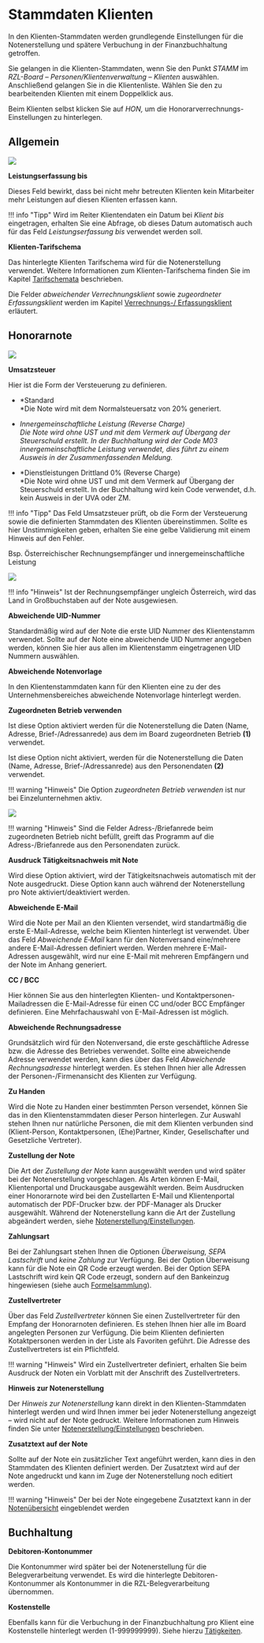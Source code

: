 # Stammdaten Klienten

In den Klienten-Stammdaten werden grundlegende Einstellungen für die
Notenerstellung und spätere Verbuchung in der Finanzbuchhaltung
getroffen.

Sie gelangen in die Klienten-Stammdaten, wenn Sie den Punkt *STAMM* im
*RZL-Board – Personen/Klientenverwaltung – Klienten* auswählen.
Anschließend gelangen Sie in die Klientenliste. Wählen Sie den zu
bearbeitenden Klienten mit einem Doppelklick aus.

Beim Klienten selbst klicken Sie auf *HON,* um die
Honorarverrechnungs-Einstellungen zu hinterlegen.

## Allgemein


![](<img/image113.png>)

**Leistungserfassung bis**

Dieses Feld bewirkt, dass bei nicht mehr betreuten Klienten kein
Mitarbeiter mehr Leistungen auf diesen Klienten erfassen kann.

!!! info "Tipp"
    Wird im Reiter Klientendaten ein Datum bei *Klient bis* eingetragen,
    erhalten Sie eine Abfrage, ob dieses Datum automatisch auch für das Feld
    *Leistungserfassung bis* verwendet werden soll.

**Klienten-Tarifschema**

Das hinterlegte Klienten Tarifschema wird für die Notenerstellung
verwendet. Weitere Informationen zum Klienten-Tarifschema finden Sie im
Kapitel [Tarifschemata](/HONNext/Stammdaten%20HON%20Next/Tarifschemata) beschrieben.

Die Felder *abweichender Verrechnungsklient* sowie *zugeordneter
Erfassungsklient* werden im Kapitel [Verrechnungs-/ Erfassungsklient](/HONNext/Verrechnungs%20Erfassungsklient/Allgemeines)
erläutert.

## Honorarnote


![](<img/image114.png>)

**Umsatzsteuer**

Hier ist die Form der Versteuerung zu definieren.

-   *Standard  
    *Die Note wird mit dem Normalsteuersatz von 20% generiert.

-   *Innergemeinschaftliche Leistung (Reverse Charge)  
    *Die Note wird ohne UST und mit dem Vermerk auf Übergang der
    Steuerschuld erstellt. In der Buchhaltung wird der Code M03
    innergemeinschaftliche Leistung verwendet, dies führt zu einem
    Ausweis in der Zusammenfassenden Meldung*.*

-   *Dienstleistungen Drittland 0% (Reverse Charge)  
    *Die Note wird ohne UST und mit dem Vermerk auf Übergang der
    Steuerschuld erstellt. In der Buchhaltung wird kein Code verwendet,
    d.h. kein Ausweis in der UVA oder ZM.

!!! info "Tipp"
    Das Feld Umsatzsteuer prüft, ob die Form der Versteuerung sowie die
    definierten Stammdaten des Klienten übereinstimmen. Sollte es hier
    Unstimmigkeiten geben, erhalten Sie eine gelbe Validierung mit einem
    Hinweis auf den Fehler.

Bsp. Österreichischer Rechnungsempfänger und innergemeinschaftliche
Leistung


![](<img/image115.png>)

!!! info "Hinweis"
    Ist der Rechnungsempfänger ungleich Österreich, wird das Land in
    Großbuchstaben auf der Note ausgewiesen.

**Abweichende UID-Nummer**

Standardmäßig wird auf der Note die erste UID Nummer des Klientenstamm
verwendet. Sollte auf der Note eine abweichende UID Nummer angegeben
werden, können Sie hier aus allen im Klientenstamm eingetragenen UID
Nummern auswählen.

**Abweichende Notenvorlage**

In den Klientenstammdaten kann für den Klienten eine zu der des
Unternehmensbereiches abweichende Notenvorlage hinterlegt werden.

**Zugeordneten Betrieb verwenden**

Ist diese Option aktiviert werden für die Notenerstellung die Daten
(Name, Adresse, Brief-/Adressanrede) aus dem im Board zugeordneten
Betrieb **(1)** verwendet.

Ist diese Option nicht aktiviert, werden für die Notenerstellung die
Daten (Name, Adresse, Brief-/Adressanrede) aus den Personendaten **(2)**
verwendet.

!!! warning "Hinweis"
    Die Option *zugeordneten Betrieb verwenden* ist nur bei
    Einzelunternehmen aktiv.

![](<img/image117.png>)

!!! warning "Hinweis"
    Sind die Felder Adress-/Briefanrede beim zugeordneten Betrieb nicht
    befüllt, greift das Programm auf die Adress-/Briefanrede aus den
    Personendaten zurück.

**Ausdruck Tätigkeitsnachweis mit Note**

Wird diese Option aktiviert, wird der Tätigkeitsnachweis automatisch mit
der Note ausgedruckt. Diese Option kann auch während der Notenerstellung
pro Note aktiviert/deaktiviert werden.

**Abweichende E-Mail**

Wird die Note per Mail an den Klienten versendet, wird standartmäßig die
erste E-Mail-Adresse, welche beim Klienten hinterlegt ist verwendet.
Über das Feld *Abweichende E‑Mail* kann für den Notenversand
eine/mehrere andere E-Mail-Adressen definiert werden. Werden mehrere
E-Mail-Adressen ausgewählt, wird nur eine E-Mail mit mehreren Empfängern
und der Note im Anhang generiert.

**CC / BCC**

Hier können Sie aus den hinterlegten Klienten- und
Kontaktpersonen-Mailadressen die E-Mail-Adresse für einen CC und/oder
BCC Empfänger definieren. Eine Mehrfachauswahl von E-Mail-Adressen ist
möglich.

**Abweichende Rechnungsadresse**

Grundsätzlich wird für den Notenversand, die erste geschäftliche Adresse
bzw. die Adresse des Betriebes verwendet. Sollte eine abweichende
Adresse verwendet werden, kann dies über das Feld *Abweichende
Rechnungsadresse* hinterlegt werden. Es stehen Ihnen hier alle Adressen
der Personen-/Firmenansicht des Klienten zur Verfügung.

**Zu Handen**

Wird die Note zu Handen einer bestimmten Person versendet, können Sie
das in den Klientenstammdaten dieser Person hinterlegen. Zur Auswahl
stehen Ihnen nur natürliche Personen, die mit dem Klienten verbunden
sind (Klient-Person, Kontaktpersonen, (Ehe)Partner, Kinder,
Gesellschafter und Gesetzliche Vertreter).

**Zustellung der Note**

Die Art der *Zustellung der Note* kann ausgewählt werden und wird später
bei der Notenerstellung vorgeschlagen. Als Arten können E-Mail,
Klientenportal und Druckausgabe ausgewählt werden. Beim Ausdrucken einer
Honorarnote wird bei den Zustellarten E-Mail und Klientenportal
automatisch der PDF-Drucker bzw. der PDF-Manager als Drucker ausgewählt.
Während der Notenerstellung kann die Art der Zustellung abgeändert
werden, siehe [Notenerstellung/Einstellungen](/HONNext/Notenerstellung/Notenerstellung/#einstellungen).

**Zahlungsart**

Bei der Zahlungsart stehen Ihnen die Optionen *Überweisung, SEPA
Lastschrift* und *keine Zahlung* zur Verfügung. Bei der Option
Überweisung kann für die Note ein QR Code erzeugt werden. Bei der Option
SEPA Lastschrift wird kein QR Code erzeugt, sondern auf den Bankeinzug
hingewiesen (siehe auch [Formelsammlung](/HONNext/Notenvorlagen/Formelsammlung)).

**Zustellvertreter**

Über das Feld *Zustellvertreter* können Sie einen Zustellvertreter für
den Empfang der Honorarnoten definieren. Es stehen Ihnen hier alle im
Board angelegten Personen zur Verfügung. Die beim Klienten definierten
Kotaktpersonen werden in der Liste als Favoriten geführt. Die Adresse
des Zustellvertreters ist ein Pflichtfeld.

!!! warning "Hinweis"
    Wird ein Zustellvertreter definiert, erhalten Sie beim Ausdruck der
    Noten ein Vorblatt mit der Anschrift des Zustellvertreters.

**Hinweis zur Notenerstellung**

Der *Hinweis zur Notenerstellung* kann direkt in den Klienten-Stammdaten
hinterlegt werden und wird Ihnen immer bei jeder Notenerstellung
angezeigt – wird nicht auf der Note gedruckt. Weitere Informationen zum
Hinweis finden Sie unter [Notenerstellung/Einstellungen](/HONNext/Notenerstellung/Notenerstellung/#einstellungen)
beschrieben.

**Zusatztext auf der Note**

Sollte auf der Note ein zusätzlicher Text angeführt werden, kann dies in
den Stammdaten des Klienten definiert werden. Der Zusatztext wird auf
der Note angedruckt und kann im Zuge der Notenerstellung noch editiert
werden.

!!! warning "Hinweis"
    Der bei der Note eingegebene Zusatztext kann in der [Notenübersicht](/HONNext/Notenübersicht)
    eingeblendet werden 

## Buchhaltung

**Debitoren-Kontonummer**

Die Kontonummer wird später bei der Notenerstellung für die
Belegverarbeitung verwendet. Es wird die hinterlegte
Debitoren-Kontonummer als Kontonummer in die RZL-Belegverarbeitung
übernommen.

**Kostenstelle**

Ebenfalls kann für die Verbuchung in der Finanzbuchhaltung pro Klient
eine Kostenstelle hinterlegt werden (1-999999999). Siehe hierzu [Tätigkeiten](/HONNext/Stammdaten%20HON%20Next/Tätigkeiten).